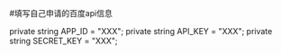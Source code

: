 #填写自己申请的百度api信息

private string APP_ID = "XXX";
private string API_KEY = "XXX";
private string SECRET_KEY = "XXX";
